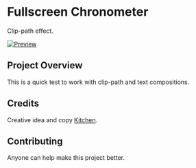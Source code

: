# Fullscreen Chronometer
Clip-path effect.

[![Preview](img/video_chrono.gif)](img/video_chrono.gif)

## Project Overview
This is a quick test to work with clip-path and text compositions.

## Credits
Creative idea and copy [Kitchen](https://kitchen.es/).

## Contributing
Anyone can help make this project better. 
